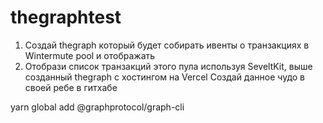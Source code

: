 # thegraphtest


1. Создай thegraph который будет собирать ивенты о транзакциях в Wintermute pool и отображать
2. Отобрази список транзакций этого пула используя SeveltKit, выше созданный thegraph с хостингом на Vercel
Создай данное чудо в своей ребе в гитхабе


yarn global add @graphprotocol/graph-cli

